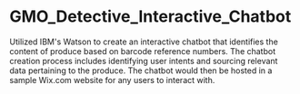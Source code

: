 # GMO_Detective_Interactive_Chatbot
Utilized IBM's Watson to create an interactive chatbot that identifies the content of produce based on barcode reference numbers. The chatbot creation process includes identifying user intents and sourcing relevant data pertaining to the produce. The chatbot would then be hosted in a sample Wix.com website for any users to interact with.
